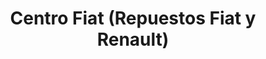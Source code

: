 ---
title: "Centro Fiat (Repuestos Fiat y Renault)"
url: /eldorado/centro-fiat-repuestos-fiat-y-renault/
shop: piezas de automóviles
---